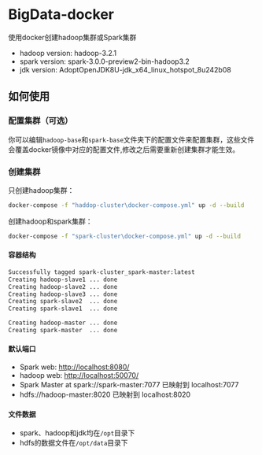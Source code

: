 # BigData-docker

使用docker创建hadoop集群或Spark集群

- hadoop version: hadoop-3.2.1
- spark version: spark-3.0.0-preview2-bin-hadoop3.2
- jdk version: AdoptOpenJDK8U-jdk_x64_linux_hotspot_8u242b08

## 如何使用

### 配置集群（可选）

你可以编辑`hadoop-base`和`spark-base`文件夹下的配置文件来配置集群，这些文件会覆盖docker镜像中对应的配置文件,修改之后需要重新创建集群才能生效。

### 创建集群

只创建hadoop集群：

```bash
docker-compose -f "haddop-cluster\docker-compose.yml" up -d --build
```

创建hadoop和spark集群：

```bash
docker-compose -f "spark-cluster\docker-compose.yml" up -d --build
```

#### 容器结构

```bash
Successfully tagged spark-cluster_spark-master:latest
Creating hadoop-slave1 ... done
Creating hadoop-slave2 ... done
Creating hadoop-slave3 ... done
Creating spark-slave2  ... done
Creating spark-slave1  ... done

Creating hadoop-master ... done
Creating spark-master  ... done
```

#### 默认端口

- Spark web: <http://localhost:8080/>
- hadoop web: <http://localhost:50070/>
- Spark Master at spark://spark-master:7077  已映射到 localhost:7077
- hdfs://hadoop-master:8020  已映射到 localhost:8020

#### 文件数据

- spark、hadoop和jdk均在`/opt`目录下
- hdfs的数据文件在`/opt/data`目录下
